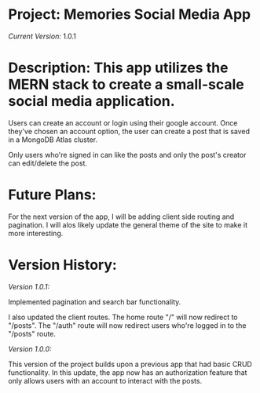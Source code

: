 # Project: Memories Social Media App

_Current Version:_ 1.0.1

# Description: This app utilizes the MERN stack to create a small-scale social media application.

Users can create an account or login using their google account. Once they've
chosen an account option, the user can create a post that is saved in a MongoDB
Atlas cluster.

Only users who're signed in can like the posts and only the post's creator can
edit/delete the post.

# Future Plans:

For the next version of the app, I will be adding client side routing and
pagination. I will alos likely update the general theme of the site to make it
more interesting.

# Version History:

_Version 1.0.1:_

Implemented pagination and search bar functionality.

I also updated the client routes. The home route "/" will now redirect to
"/posts". The "/auth" route will now redirect users who're logged in to the
"/posts" route.

_Version 1.0.0:_

This version of the project builds upon a previous app that had basic CRUD
functionality. In this update, the app now has an authorization feature that
only allows users with an account to interact with the posts.

